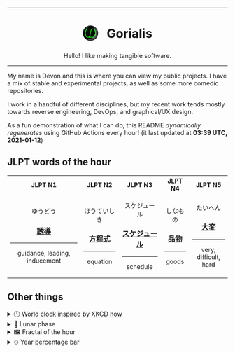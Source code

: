 ***

<h1 align="center">
<sub>
    <img src="readme/resources/avatar.png" height="36">
</sub>
&nbsp;
Gorialis
</h1>
<p align="center">
Hello! I like making tangible software.
</p>

***

My name is Devon and this is where you can view my public projects. I have a mix of stable and experimental projects, as well as some more comedic repositories.

I work in a handful of different disciplines, but my recent work tends mostly towards reverse engineering, DevOps, and graphical/UX design.

As a fun demonstration of what I can do, this README *dynamically regenerates* using GitHub Actions every hour! (it last updated at **03:39 UTC, 2021-01-12**)

<h2>JLPT words of the hour</h2>
<table>
    <tr>
        <th>JLPT N1</th>
        <th>JLPT N2</th>
        <th>JLPT N3</th>
        <th>JLPT N4</th>
        <th>JLPT N5</th>
    </tr>
    <tr>
        <td>
            <p align="center">ゆうどう</p>
            <h3 align="center"><b><a href="https://jisho.org/search/%E8%AA%98%E5%B0%8E">誘導</a></b></h3>
            <hr>
            <p align="center">guidance,<wbr> leading,<wbr> inducement</p>
        </td>
        <td>
            <p align="center">ほうていしき</p>
            <h3 align="center"><b><a href="https://jisho.org/search/%E6%96%B9%E7%A8%8B%E5%BC%8F">方程式</a></b></h3>
            <hr>
            <p align="center">equation</p>
        </td>
        <td>
            <p align="center">スケジュール</p>
            <h3 align="center"><b><a href="https://jisho.org/search/%E3%82%B9%E3%82%B1%E3%82%B8%E3%83%A5%E3%83%BC%E3%83%AB">スケジュール</a></b></h3>
            <hr>
            <p align="center">schedule</p>
        </td>
        <td>
            <p align="center">しなもの</p>
            <h3 align="center"><b><a href="https://jisho.org/search/%E5%93%81%E7%89%A9">品物</a></b></h3>
            <hr>
            <p align="center">goods</p>
        </td>
        <td>
            <p align="center">たいへん</p>
            <h3 align="center"><b><a href="https://jisho.org/search/%E5%A4%A7%E5%A4%89">大変</a></b></h3>
            <hr>
            <p align="center">very;<br> difficult,<wbr> hard</p>
        </td>
    </tr>
</table>

<h2>Other things</h2>
<details>
<summary>🕒  World clock inspired by <a href="https://xkcd.com/now">XKCD now</a></summary>

> <img src="generated/now.png" width="512">

</details>
<details>
<summary>🌙 Lunar phase</summary>

The moon is approximately 98.46% through its phase ().

</details>
<details>
<summary>&#x1f5bc; Fractal of the hour</summary>

> <img src="generated/fractal.png" width="512">

</details>
<details>
<summary>&#x23f2; Year percentage bar</summary>
<pre><code>2021 [▁▁▁▁▁▁▁▁▁▁▁▁▁▁▁▁▁▁▁▁] 3.06%</code></pre>
</details>
